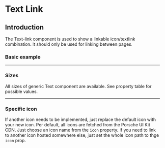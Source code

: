 # Text Link

## Introduction
The Text-link component is used to show a linkable icon/textlink combination. It should only be used for linking between pages.

### Basic example

<Playground>
  <template v-slot="slotProps">
    <p-text-link href="https://ui.porsche.com" :theme="slotProps.theme">Lorem ipsum dolor</p-text-link>
  </template>
</Playground>

---

### Sizes
All sizes of generic Text component are available. See property table for possible values.

<Playground>
  <template v-slot="slotProps">
    <p-text-link href="https://ui.porsche.com" type="60" :theme="slotProps.theme">Lorem ipsum dolor</p-text-link>
    <p-text-link href="https://ui.porsche.com" type="60-thin" :theme="slotProps.theme">Lorem ipsum dolor</p-text-link>
  </template>
</Playground>

---

### Specific icon
If another icon needs to be implemented, just replace the default icon with your new icon. Per default, all icons are fetched from the Porsche UI Kit CDN. Just choose an icon name from the `icon` property.
If you need to link to another icon hosted somewhere else, just set the whole icon path to thge `icon` prop.

<Playground>
  <template v-slot="slotProps">
    <p-text-link href="https://ui.porsche.com" type="20" icon="arrow-left-hair" :theme="slotProps.theme">Lorem ipsum dolor</p-text-link>
  </template>
</Playground>